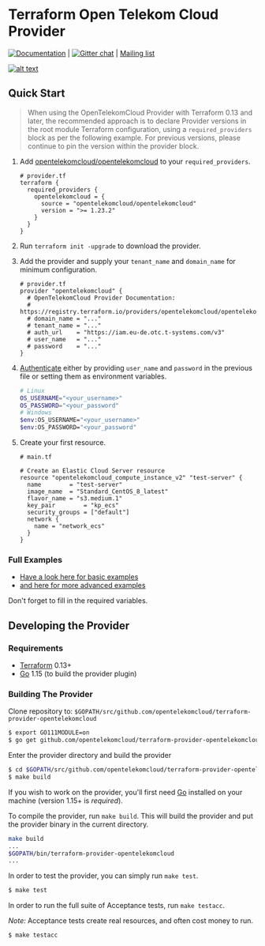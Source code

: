 Terraform Open Telekom Cloud Provider
=====================================
[![Documentation](https://camo.githubusercontent.com/3f4485d8adcf4893453f5aacd375ff6e32d9c1b79648335fec37a8a997aa9355/68747470733a2f2f696d672e736869656c64732e696f2f62616467652f646f63756d656e746174696f6e2d626c7565)](https://registry.terraform.io/providers/opentelekomcloud/opentelekomcloud/latest/docs) | [![Gitter chat](https://badges.gitter.im/hashicorp-terraform/Lobby.png)](https://gitter.im/hashicorp-terraform/Lobby)
| [Mailing list](http://groups.google.com/group/terraform-tool)

[![alt text](https://cdn.rawgit.com/hashicorp/terraform-website/master/content/source/assets/images/logo-hashicorp.svg)](https://www.terraform.io/)

Quick Start
-----------
> When using the OpenTelekomCloud Provider with Terraform 0.13 and later, the recommended approach is to declare Provider versions in the root module Terraform configuration, using a `required_providers` block as per the following example. For previous versions, please continue to pin the version within the provider block.

1. Add [opentelekomcloud/opentelekomcloud](https://registry.terraform.io/providers/opentelekomcloud/opentelekomcloud/latest/docs) to your `required_providers`.
    ```hcl
    # provider.tf
    terraform {
      required_providers {
        opentelekomcloud = {
          source = "opentelekomcloud/opentelekomcloud"
          version = ">= 1.23.2"
        }
      }
    }
    ```

2. Run `terraform init -upgrade` to download the provider.
3. Add the provider and supply your `tenant_name` and `domain_name` for minimum configuration.
    ```hcl
    # provider.tf
    provider "opentelekomcloud" {
      # OpenTelekomCloud Provider Documentation:
      # https://registry.terraform.io/providers/opentelekomcloud/opentelekomcloud/latest/docs
      # domain_name = "..."
      # tenant_name = "..."
      # auth_url    = "https://iam.eu-de.otc.t-systems.com/v3"
      # user_name   = "..."
      # password    = "..."
    }
    ```
5. [Authenticate](https://registry.terraform.io/providers/opentelekomcloud/opentelekomcloud/latest/docs#authentication) either by providing `user_name` and `password` in the previous file or setting them as environment variables. 
     ```bash
     # Linux
     OS_USERNAME="<your_username>"
     OS_PASSWORD="<your_password"
     # Windows
     $env:OS_USERNAME="<your_username>"
     $env:OS_PASSWORD="<your_password"
     ```
7. Create your first resource. 
     ```hcl
     # main.tf

     # Create an Elastic Cloud Server resource
     resource "opentelekomcloud_compute_instance_v2" "test-server" {
       name        = "test-server"
       image_name  = "Standard_CentOS_8_latest"
       flavor_name = "s3.medium.1"
       key_pair        = "kp_ecs"
       security_groups = ["default"]
       network {
         name = "network_ecs"
       }
     }
     ```

### Full Examples

 - [Have a look here for basic examples](https://github.com/opentelekomcloud/terraform-provider-opentelekomcloud/tree/devel/examples/basic-examples/modules)
 - [and here for more advanced examples](https://github.com/opentelekomcloud/terraform-provider-opentelekomcloud/tree/master/examples)

Don't forget to fill in the required variables.

Developing the Provider
-----------------------

### Requirements
- [Terraform](https://www.terraform.io/downloads.html) 0.13+
- [Go](https://golang.org/doc/install) 1.15 (to build the provider plugin)


### Building The Provider

Clone repository to: `$GOPATH/src/github.com/opentelekomcloud/terraform-provider-opentelekomcloud`

```sh
$ export GO111MODULE=on
$ go get github.com/opentelekomcloud/terraform-provider-opentelekomcloud
```

Enter the provider directory and build the provider

```sh
$ cd $GOPATH/src/github.com/opentelekomcloud/terraform-provider-opentelekomcloud
$ make build
```

If you wish to work on the provider, you'll first need [Go](https://golang.org) installed on your machine (version 1.15+ is *required*).

To compile the provider, run `make build`. This will build the provider and put the provider binary in the current directory.

```sh
make build
...
$GOPATH/bin/terraform-provider-opentelekomcloud
...
```

In order to test the provider, you can simply run `make test`.

```sh
$ make test
```

In order to run the full suite of Acceptance tests, run `make testacc`.

*Note:* Acceptance tests create real resources, and often cost money to run.

```sh
$ make testacc
```
